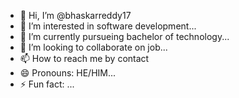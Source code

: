 - 👋 Hi, I’m @bhaskarreddy17
- 👀 I’m interested in software development...
- 🌱 I’m currently pursueing bachelor of technology...
- 💞️ I’m looking to collaborate on job...
- 📫 How to reach me by contact
- 😄 Pronouns: HE/HIM...
- ⚡ Fun fact: ...

<!---
bhaski2005/bhaski2005 is a ✨ special ✨ repository because its `README.md` (this file) appears on your GitHub profile.
You can click the Preview link to take a look at your changes.
--->
